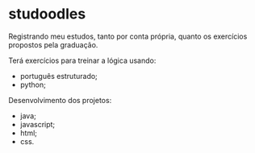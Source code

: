 # studoodles
Registrando meu estudos, tanto por conta própria, quanto os exercícios propostos pela graduação.

Terá exercícios para treinar a lógica usando:

- português estruturado;
- python;

Desenvolvimento dos projetos:

- java;
- javascript;
- html;
- css.
